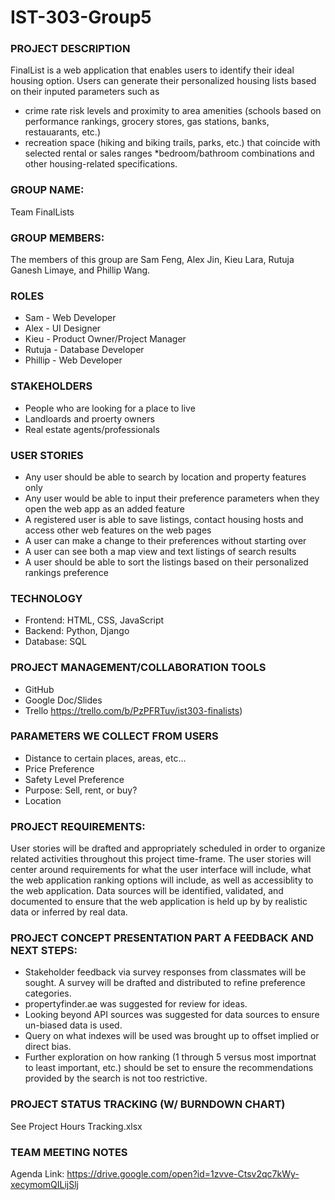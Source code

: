 # IST-303-Group5


### PROJECT DESCRIPTION
FinalList is a web application that enables users to identify their ideal housing option. Users can generate their personalized housing lists based on their inputed parameters such as
* crime rate risk levels and proximity to area amenities (schools based on performance rankings, grocery stores,
gas stations, banks, restauarants, etc.)
* recreation space (hiking and biking trails, parks, etc.) that
coincide with selected rental or sales ranges
*bedroom/bathroom combinations and other housing-related 
specifications.

### GROUP NAME: 
Team FinalLists

### GROUP MEMBERS: 
The members of this group are Sam Feng, Alex Jin, Kieu Lara, Rutuja Ganesh Limaye, and Phillip Wang.

### ROLES
* Sam - Web Developer
* Alex - UI Designer
* Kieu - Product Owner/Project Manager
* Rutuja - Database Developer
* Phillip - Web Developer

### STAKEHOLDERS
* People who are looking for a place to live
* Landloards and proerty owners
* Real estate agents/professionals

### USER STORIES
* Any user should be able to search by location and property features only
* Any user would be able to input their preference parameters when they open the web app as an added feature 
* A registered user is able to save listings, contact housing hosts and access other web features on the web pages
* A user can make a change to their preferences without starting over
* A user can see both a map view and text listings of search results
* A user should be able to sort the listings based on their personalized rankings preference
   
### TECHNOLOGY
* Frontend: HTML, CSS, JavaScript
* Backend: Python, Django
* Database: SQL
 
### PROJECT MANAGEMENT/COLLABORATION TOOLS
* GitHub
* Google Doc/Slides
* Trello https://trello.com/b/PzPFRTuv/ist303-finalists)
 
### PARAMETERS WE COLLECT FROM USERS
* Distance to certain places, areas, etc...
* Price Preference
* Safety Level Preference
* Purpose: Sell, rent, or buy?
* Location

### PROJECT REQUIREMENTS:
User stories will be drafted and appropriately scheduled in order to organize related activities throughout
this project time-frame.  The user stories will center around requirements for what the user interface will 
include, what the web application ranking options will include, as well as accessiblity to the web application.
Data sources will be identified, validated, and documented to ensure that the web application is held up by 
by realistic data or inferred by real data.

### PROJECT CONCEPT PRESENTATION PART A FEEDBACK AND NEXT STEPS:
* Stakeholder feedback via survey responses from classmates will be sought. A survey will be drafted and distributed to 
  refine preference categories.
* propertyfinder.ae was suggested for review for ideas.
* Looking beyond API sources was suggested for data sources to ensure un-biased data is used.
* Query on what indexes will be used was brought up to offset implied or direct bias.
* Further exploration on how ranking (1 through 5 versus most importnat to least important, etc.) should be set to ensure
  the recommendations provided by the search is not too restrictive.

### PROJECT STATUS TRACKING (W/ BURNDOWN CHART)
See Project Hours Tracking.xlsx 
  
### TEAM MEETING NOTES
Agenda Link: https://drive.google.com/open?id=1zvve-Ctsv2qc7kWy-xecymomQILijSlj
